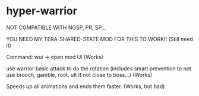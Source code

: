 # hyper-warrior

NOT COMPATIBLE WITH NGSP, PR, SP...

YOU NEED MY TERA-SHARED-STATE MOD FOR THIS TO WORK!! (Still need it)

Command: wui -> open mod UI (Works)

use warrior basic attack to do the rotation (includes smart prevention to not use brooch, gamble, root, ult if not close to boss...) (Works)

Speeds up all animations and ends them faster. (Works, but bad)
